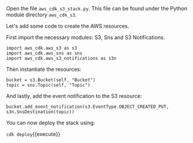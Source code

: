 
Open the file ```aws_cdk_s3_stack.py```. This file can be found under the Python module directory ```aws_cdk_s3```.

Let's add some code to create the AWS resources.

First import the necessary modules: S3, Sns and S3 Notifications.

```
import aws_cdk.aws_s3 as s3
import aws_cdk.aws_sns as sns 
import aws_cdk.aws_s3_notifications as s3n
```

Then instantiate the resources:

```
bucket = s3.Bucket(self, "Bucket")
topic = sns.Topic(self, "Topic")
```

And lastly, add the event notification to the S3 resource:

```
bucket.add_event_notification(s3.EventType.OBJECT_CREATED_PUT, s3n.SnsDestination(topic))
```

You can now deploy the stack using: 

`cdk deploy`{{execute}}
